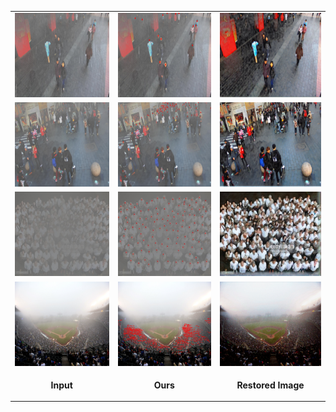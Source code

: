 <table>
  <tr>
    <td align="center"> <img src = "./assets/results/Rain_IMG_0045.jpg" width="240" height="135" > </td>
    <td align="center"> <img src = "./assets/results/Rain_IMG_45_gt14_c15_IRM.jpg" width="240" height="135" > </td>
    <td align="center"> <img src = "./assets/results/Rain_IMG_45_sr.jpg" width="240" height="135" > </td>
  </tr>
  <tr>
    <td align="center"> <img src = "./assets/results/RGBD_IMG_3.jpg" width="240" height="135" > </td>
    <td align="center"> <img src = "./assets/results/RGBD_IMG_3_gt85_c91.jpg"width="240" height="135" > </td>
    <td align="center"> <img src = "./assets/results/RGBD_IMG_3_sr.jpg" width="240" height="135" > </td>
  </tr>
  <tr>
    <td align="center"> <img src = "./assets/results/A_IMG_160.jpg" width="240" height="135" > </td>
    <td align="center"> <img src = "./assets/results/A_IMG_160_gt121_c117.jpg" width="240" height="135" > </td>
    <td align="center"> <img src = "./assets/results/A_IMG_160_sr.jpg" width="240" height="135" > </td>
  </tr>
  <tr>
    <td align="center"> <img src = "./assets/results/JHU_IMG_0895.jpg" width="240" height="135" > </td>
    <td align="center"> <img src = "./assets/results/JHU_IMG_895_gt941_c1200_IRM.jpg" width="240" height="135" > </td>
    <td align="center"> <img src = "./assets/results/JHU_IMG_895_sr.jpg" width="240" height="135"  > </td>
  </tr>
  <tr>
    <td align="center"><p><b>Input</b></p></td>
    <td align="center"><p><b>Ours</b></p></td>
    <td align="center"><p><b>Restored Image</b></p></td>
  </tr>
</table>
